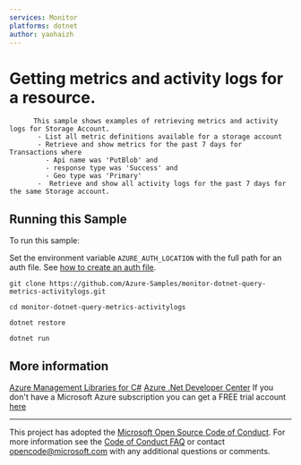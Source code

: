 ```yaml
---
services: Monitor
platforms: dotnet
author: yaohaizh
---
```


# Getting metrics and activity logs for a resource. #

          This sample shows examples of retrieving metrics and activity logs for Storage Account.
           - List all metric definitions available for a storage account
           - Retrieve and show metrics for the past 7 days for Transactions where
             - Api name was 'PutBlob' and
             - response type was 'Success' and
             - Geo type was 'Primary'
           -  Retrieve and show all activity logs for the past 7 days for the same Storage account.


## Running this Sample ##

To run this sample:

Set the environment variable `AZURE_AUTH_LOCATION` with the full path for an auth file. See [how to create an auth file](https://github.com/Azure/azure-libraries-for-net/blob/master/AUTH.md).

    git clone https://github.com/Azure-Samples/monitor-dotnet-query-metrics-activitylogs.git

    cd monitor-dotnet-query-metrics-activitylogs

    dotnet restore

    dotnet run

## More information ##

[Azure Management Libraries for C#](https://github.com/Azure/azure-sdk-for-net/tree/Fluent)
[Azure .Net Developer Center](https://azure.microsoft.com/en-us/develop/net/)
If you don't have a Microsoft Azure subscription you can get a FREE trial account [here](http://go.microsoft.com/fwlink/?LinkId=330212)

---

This project has adopted the [Microsoft Open Source Code of Conduct](https://opensource.microsoft.com/codeofconduct/). For more information see the [Code of Conduct FAQ](https://opensource.microsoft.com/codeofconduct/faq/) or contact [opencode@microsoft.com](mailto:opencode@microsoft.com) with any additional questions or comments.